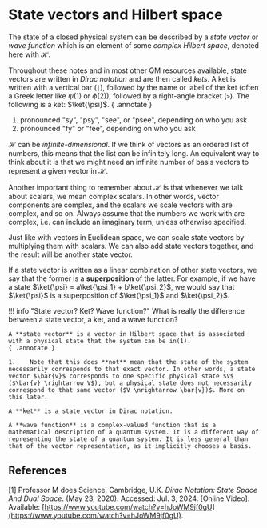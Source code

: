 # State vectors and Hilbert space
The state of a closed physical system can be described by a *state vector* or *wave function* which is an element of some *complex Hilbert space*, denoted here with $\mathcal{H}$.

Throughout these notes and in most other QM resources available, state vectors are written in *Dirac notation* and are then called *kets*. A ket is written with a vertical bar (`|`), followed by the name or label of the ket (often a Greek letter like $\psi$(1) or $\phi$(2)), followed by a right-angle bracket (`>`). The following is a ket: $\ket{\psi}$.
{ .annotate }

1.    pronounced "sy", "psy", "see", or "psee", depending on who you ask
2.    pronounced "fy" or "fee", depending on who you ask

$\mathcal{H}$ can be *infinite-dimensional*. If we think of vectors as an ordered list of numbers, this means that the list can be infinitely long. An equivalent way to think about it is that we might need an infinite number of basis vectors to represent a given vector in $\mathcal{H}$.

Another important thing to remember about $\mathcal{H}$ is that whenever we talk about scalars, we mean complex scalars. In other words, vector components are complex, and the scalars we scale vectors with are complex, and so on. Always assume that the numbers we work with are complex, i.e. can include an imaginary term, unless otherwise specified.

Just like with vectors in Euclidean space, we can scale state vectors by multiplying them with scalars. We can also add state vectors together, and the result will be another state vector.

If a state vector is written as a linear combination of other state vectors, we say that the former is a **superposition** of the latter. For example, if we have a state $\ket{\psi} = a\ket{\psi_1} + b\ket{\psi_2}$, we would say that $\ket{\psi}$ is a superposition of $\ket{\psi_1}$ and $\ket{\psi_2}$.

!!! info "State vector? Ket? Wave function?"
    What is really the difference between a state vector, a ket, and a wave function?

    A **state vector** is a vector in Hilbert space that is associated with a physical state that the system can be in(1).
    { .annotate }
    
    1.    Note that this does **not** mean that the state of the system necessarily corresponds to that exact vector. In other words, a state vector $\bar{v}$ corresponds to one specific physical state $V$ ($\bar{v} \rightarrow V$), but a physical state does not necessarily correspond to that same vector ($V \nrightarrow \bar{v})$. More on this later.

    A **ket** is a state vector in Dirac notation.

    A **wave function** is a complex-valued function that is a mathematical description of a quantum system. It is a different way of representing the state of a quantum system. It is less general than that of the vector representation, as it implicitly chooses a basis.

## References
<!-- <span id="griffiths">[1]</span> D. J. Griffiths, D. F. Schroeter, *Introduction to Quantum Mechanics*, 3rd ed. Cambridge, U.K.: Cambridge Univ. Press, 2018, [doi: 10.1017/9781316995433](https://doi.org/10.1017/9781316995433). -->
<span id="prof-m-dirac">[1]</span> Professor M does Science, Cambridge, U.K. *Dirac Notation: State Space And Dual Space*. (May 23, 2020). Accessed: Jul. 3, 2024. [Online Video]. Available: [https://www.youtube.com/watch?v=hJoWM9jf0gU](https://www.youtube.com/watch?v=hJoWM9jf0gU).
<!-- <span id="von-neumann">[3]</span> J. von Neumann, *Mathematical Foundations of Quantum Mechanics*, N. A. Wheeler, Ed., 2018 ed. Princeton, NJ, USA: Princeton Univ. Press, 2018, [doi: 10.1017/9781316995433](https://doi.org/10.1017/9781316995433).   -->